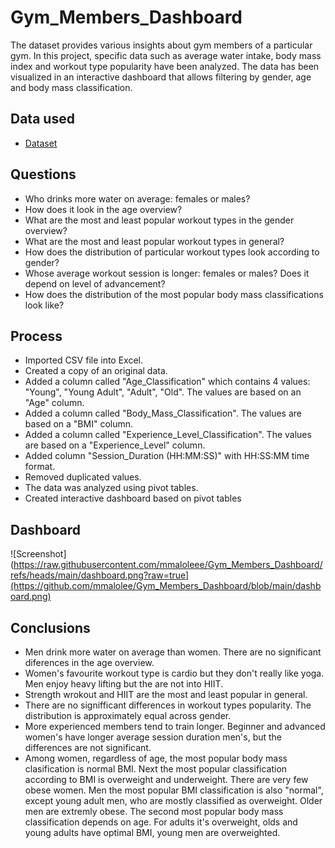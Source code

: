 # Gym_Members_Dashboard
The dataset provides various insights about gym members of a particular gym. In this project, specific data such as average water intake, body mass index and workout type popularity have been analyzed. The data has been visualized in an interactive dashboard that allows filtering by gender, age and body mass classification.

## Data used
- <a href="https://www.kaggle.com/datasets/valakhorasani/gym-members-exercise-dataset?resource=download">Dataset</a>

## Questions
- Who drinks more water on average: females or males?
- How does it look in the age overview?
- What are the most and least popular workout types in the gender overview?
- What are the most and least popular workout types in general?
- How does the distribution of particular workout types look according to gender?
- Whose average workout session is longer: females or males? Does it depend on level of advancement?
- How does the distribution of the most popular body mass classifications look like?

## Process
- Imported CSV file into Excel.
- Created a copy of an original data.
- Added a column called "Age_Classification" which contains 4 values: "Young", "Young Adult", "Adult", "Old". The values are based on an "Age" column.
- Added a column called "Body_Mass_Classification". The values are based on a "BMI" column.
- Added a column called "Experience_Level_Classification". The values are based on a "Experience_Level" column.
- Added column "Session_Duration (HH:MM:SS)" with HH:SS:MM time format.
- Removed duplicated values.
- The data was analyzed using pivot tables.
- Created interactive dashboard based on pivot tables

## Dashboard
![Screenshot](https://raw.githubusercontent.com/mmaloleee/Gym_Members_Dashboard/refs/heads/main/dashboard.png?raw=true](https://github.com/mmalolee/Gym_Members_Dashboard/blob/main/dashboard.png)

## Conclusions
- Men drink more water on average than women. There are no significant diferences in the age overview.
- Women's favourite workout type is cardio but they don't really like yoga. Men enjoy heavy lifting but the are not into HIIT.
- Strength wrokout and HIIT are the most and least popular in general.
- There are no signifficant differences in workout types popularity. The distribution is approximately equal across gender.
- More experienced members tend to train longer. Beginner and advanced women's have longer average session duration men's, but the differences are not significant.
- Among women, regardless of age, the most popular body mass clasification is normal BMI. Next the most popular classification according to BMI is overweight and underweight. There are very few obese women. Men the most popular BMI classification is also "normal", except young adult men, who are mostly classified as overweight. Older men are extremly obese. The second most popular body mass classification depends on age. For adults it's overweight, olds and young adults have optimal BMI, young men are overweighted. 
